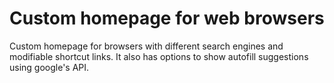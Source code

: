 # Custom homepage for web browsers
Custom homepage for browsers with different search engines and modifiable shortcut links. It also has options to show autofill suggestions using google's API.
